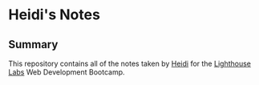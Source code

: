 # Heidi's Notes
## Summary
This repository contains all of the notes taken by [Heidi](https://github.com/AlaraMKTech) for the [Lighthouse Labs](https://www.lighthouselabs.ca/) Web Development Bootcamp. 

